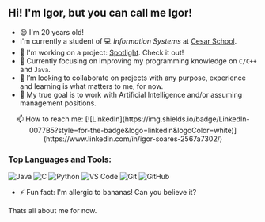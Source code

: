 ## Hi! I'm Igor, but you can call me Igor!

- 😄 I'm 20 years old!
- I'm currently a student of 💻 _Information Systems_ at [Cesar School](https://www.cesar.school/).
- 🔭 I'm working on a project: [Spotlight](https://github.com/joca-000/spotlight-grupo1-p3). Check it out!
- 🌱 Currently focusing on improving my programming knowledge on `C/C++` and `Java`.
- 👯 I’m looking to collaborate on projects with any purpose, experience and learning is what matters to me, for now.
- 🤔 My true goal is to work with Artificial Intelligence and/or assuming management positions.

<div align='center'>
📫 How to reach me:
  [![LinkedIn](https://img.shields.io/badge/LinkedIn-0077B5?style=for-the-badge&logo=linkedin&logoColor=white)](https://www.linkedin.com/in/igor-soares-2567a7302/)
</div>

### Top Languages and Tools:

![Java](https://img.shields.io/badge/java-%23ED8B00.svg?style=for-the-badge&logo=openjdk&logoColor=white)
![C](https://img.shields.io/badge/c-%2300599C.svg?style=for-the-badge&logo=c&logoColor=white)
![Python](https://img.shields.io/badge/Python-3776ab?style=for-the-badge&logo=python&logoColor=white)
![VS Code](https://img.shields.io/badge/VS%20Code-007acc?style=for-the-badge&logo=visual-studio-code&logoColor=white)
![Git](https://img.shields.io/badge/Git-f05032?style=for-the-badge&logo=git&logoColor=white)
![GitHub](https://img.shields.io/badge/GitHub-181717?style=for-the-badge&logo=github&logoColor=white)

- ⚡ Fun fact: I'm allergic to bananas! Can you believe it?

Thats all about me for now.
